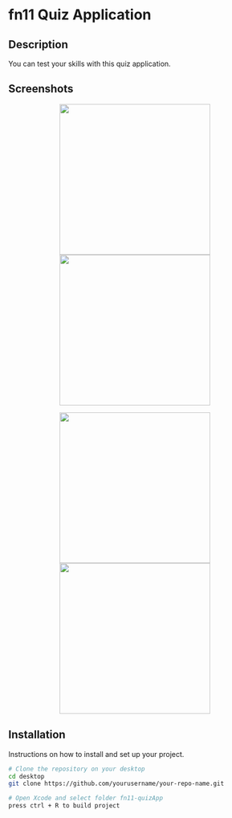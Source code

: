 # fn11 Quiz Application

## Description
You can test your skills with this quiz application.

## Screenshots
<p align="center">
  <img src="https://github.com/user-attachments/assets/9309693f-4543-4959-a9d8-89c77dd7c011" width="300">
  <img src="https://github.com/user-attachments/assets/74d6a1a7-97e1-4842-9e88-fd87153a8794" width="300">
</p>
<p align="center">
  <img src="https://github.com/user-attachments/assets/ae08684b-c8bd-436b-a0a5-c17b502a2ef9" width="300">
  <img src="https://github.com/user-attachments/assets/9491a90f-c6aa-4ea1-8541-bed49f4876f9" width="300">
</p>

## Installation
Instructions on how to install and set up your project.
```sh
# Clone the repository on your desktop
cd desktop
git clone https://github.com/yourusername/your-repo-name.git

# Open Xcode and select folder fn11-quizApp
press ctrl + R to build project 


